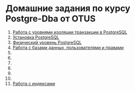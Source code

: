 # Домашние задания по курсу Postgre-Dba от OTUS

01. [Работа с уровнями изоляции транзакции в PostgreSQL](01-isolation-levels.md)
02. [Установка PostgreSQL](02-installing-postgresql.md)
03. [Физический уровень PostgreSQL](03-physical-level.md)
04. [Работа с базами данных, пользователями и правами](04-db-roles-users-rights.md)
05.
06.
07.
08.
09.
10.
11. [Работа с индексами](11-indexes.md)